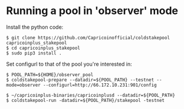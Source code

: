 # Running a pool in 'observer' mode

Install the python code:

```
$ git clone https://github.com/Capricoinofficial/coldstakepool capricoinplus_stakepool
$ cd capricoinplus_stakepool
$ sudo pip3 install .
```

Set configurl to that of the pool you're interested in:

```
$ POOL_PATH=${HOME}/observer_pool
$ coldstakepool-prepare --datadir=${POOL_PATH} --testnet --mode=observer --configurl=http://66.172.10.231:901/config
```

```
$ ~/capricoinplus-binaries/capricoinplusd --datadir=${POOL_PATH}
$ coldstakepool-run -datadir=${POOL_PATH}/stakepool -testnet
```
